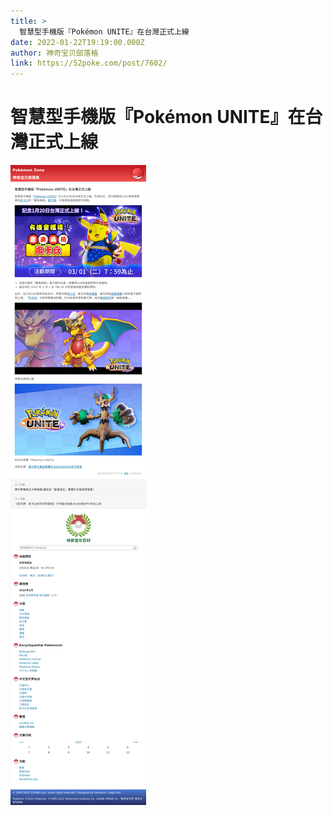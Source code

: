 ```yaml
---
title: >
  智慧型手機版『Pokémon UNITE』在台灣正式上線
date: 2022-01-22T19:19:00.000Z
author: 神奇宝贝部落格
link: https://52poke.com/post/7602/
---
```

# 智慧型手機版『Pokémon UNITE』在台灣正式上線

[![智慧型手機版『Pokémon UNITE』在台灣正式上線](./screenshot.png)](https://52poke.com/post/7602/)
